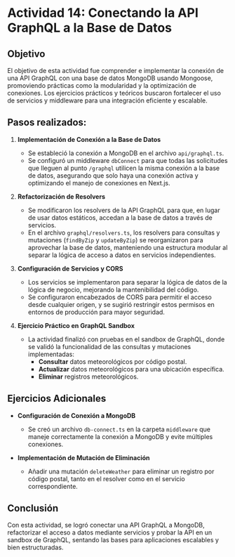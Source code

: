 # Actividad 14: Conectando la API GraphQL a la Base de Datos

## Objetivo
El objetivo de esta actividad fue comprender e implementar la conexión de una API GraphQL con una base de datos MongoDB usando Mongoose, promoviendo prácticas como la modularidad y la optimización de conexiones. Los ejercicios prácticos y teóricos buscaron fortalecer el uso de servicios y middleware para una integración eficiente y escalable.

## Pasos realizados:

1. **Implementación de Conexión a la Base de Datos**
   - Se estableció la conexión a MongoDB en el archivo `api/graphql.ts`.
   - Se configuró un middleware `dbConnect` para que todas las solicitudes que lleguen al punto `/graphql` utilicen la misma conexión a la base de datos, asegurando que solo haya una conexión activa y optimizando el manejo de conexiones en Next.js.

2. **Refactorización de Resolvers**
   - Se modificaron los resolvers de la API GraphQL para que, en lugar de usar datos estáticos, accedan a la base de datos a través de servicios.
   - En el archivo `graphql/resolvers.ts`, los resolvers para consultas y mutaciones (`findByZip` y `updateByZip`) se reorganizaron para aprovechar la base de datos, manteniendo una estructura modular al separar la lógica de acceso a datos en servicios independientes.

3. **Configuración de Servicios y CORS**
   - Los servicios se implementaron para separar la lógica de datos de la lógica de negocio, mejorando la mantenibilidad del código.
   - Se configuraron encabezados de CORS para permitir el acceso desde cualquier origen, y se sugirió restringir estos permisos en entornos de producción para mayor seguridad.

4. **Ejercicio Práctico en GraphQL Sandbox**
   - La actividad finalizó con pruebas en el sandbox de GraphQL, donde se validó la funcionalidad de las consultas y mutaciones implementadas:
     - **Consultar** datos meteorológicos por código postal.
     - **Actualizar** datos meteorológicos para una ubicación específica.
     - **Eliminar** registros meteorológicos.

## Ejercicios Adicionales

- **Configuración de Conexión a MongoDB**
  - Se creó un archivo `db-connect.ts` en la carpeta `middleware` que maneje correctamente la conexión a MongoDB y evite múltiples conexiones.

- **Implementación de Mutación de Eliminación**
  - Añadir una mutación `deleteWeather` para eliminar un registro por código postal, tanto en el resolver como en el servicio correspondiente.

## Conclusión
Con esta actividad, se logró conectar una API GraphQL a MongoDB, refactorizar el acceso a datos mediante servicios y probar la API en un sandbox de GraphQL, sentando las bases para aplicaciones escalables y bien estructuradas.
